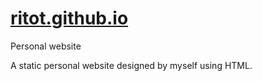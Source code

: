 # [ritot.github.io](https://ritot.github.io)
Personal website

A static personal website designed by myself using HTML.

